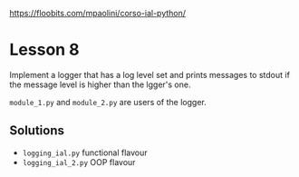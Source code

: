 https://floobits.com/mpaolini/corso-ial-python/

# Lesson 8

Implement a logger that has a log level set and prints messages to stdout if the message level is higher than the lgger's one.

`module_1.py` and `module_2.py` are users of the logger.


## Solutions

- `logging_ial.py` functional flavour
- `logging_ial_2.py` OOP flavour


